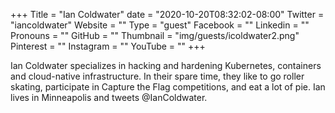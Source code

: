 +++
Title = "Ian Coldwater"
date = "2020-10-20T08:32:02-08:00"
Twitter = "iancoldwater"
Website = ""
Type = "guest"
Facebook = ""
Linkedin = ""
Pronouns = ""
GitHub = ""
Thumbnail = "img/guests/icoldwater2.png"
Pinterest = ""
Instagram = ""
YouTube = ""
+++

Ian Coldwater specializes in hacking and hardening Kubernetes, containers and cloud-native infrastructure. In their spare time, they like to go roller skating, participate in Capture the Flag competitions, and eat a lot of pie. Ian lives in Minneapolis and tweets @IanColdwater.
